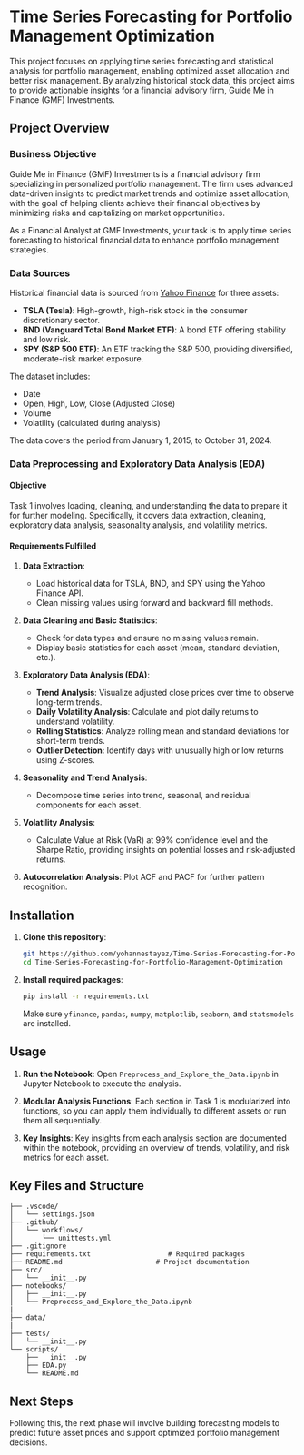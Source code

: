 
# Time Series Forecasting for Portfolio Management Optimization

This project focuses on applying time series forecasting and statistical analysis for portfolio management, enabling optimized asset allocation and better risk management. By analyzing historical stock data, this project aims to provide actionable insights for a financial advisory firm, Guide Me in Finance (GMF) Investments.

## Project Overview

### Business Objective
Guide Me in Finance (GMF) Investments is a financial advisory firm specializing in personalized portfolio management. The firm uses advanced data-driven insights to predict market trends and optimize asset allocation, with the goal of helping clients achieve their financial objectives by minimizing risks and capitalizing on market opportunities.

As a Financial Analyst at GMF Investments, your task is to apply time series forecasting to historical financial data to enhance portfolio management strategies. 

### Data Sources
Historical financial data is sourced from [Yahoo Finance](https://pypi.org/project/yfinance/) for three assets:
- **TSLA (Tesla)**: High-growth, high-risk stock in the consumer discretionary sector.
- **BND (Vanguard Total Bond Market ETF)**: A bond ETF offering stability and low risk.
- **SPY (S&P 500 ETF)**: An ETF tracking the S&P 500, providing diversified, moderate-risk market exposure.

The dataset includes:
- Date
- Open, High, Low, Close (Adjusted Close)
- Volume
- Volatility (calculated during analysis)

The data covers the period from January 1, 2015, to October 31, 2024.

### Data Preprocessing and Exploratory Data Analysis (EDA)

#### Objective
Task 1 involves loading, cleaning, and understanding the data to prepare it for further modeling. Specifically, it covers data extraction, cleaning, exploratory data analysis, seasonality analysis, and volatility metrics.

#### Requirements Fulfilled

1. **Data Extraction**: 
   - Load historical data for TSLA, BND, and SPY using the Yahoo Finance API.
   - Clean missing values using forward and backward fill methods.

2. **Data Cleaning and Basic Statistics**:
   - Check for data types and ensure no missing values remain.
   - Display basic statistics for each asset (mean, standard deviation, etc.).

3. **Exploratory Data Analysis (EDA)**:
   - **Trend Analysis**: Visualize adjusted close prices over time to observe long-term trends.
   - **Daily Volatility Analysis**: Calculate and plot daily returns to understand volatility.
   - **Rolling Statistics**: Analyze rolling mean and standard deviations for short-term trends.
   - **Outlier Detection**: Identify days with unusually high or low returns using Z-scores.
   
4. **Seasonality and Trend Analysis**:
   - Decompose time series into trend, seasonal, and residual components for each asset.

5. **Volatility Analysis**:
   - Calculate Value at Risk (VaR) at 99% confidence level and the Sharpe Ratio, providing insights on potential losses and risk-adjusted returns.
6. **Autocorrelation Analysis**: Plot ACF and PACF for further pattern recognition.

## Installation

1. **Clone this repository**:
   ```bash
   git https://github.com/yohannestayez/Time-Series-Forecasting-for-Portfolio-Management-Optimization.git
   cd Time-Series-Forecasting-for-Portfolio-Management-Optimization
   ```

2. **Install required packages**:
   ```bash
   pip install -r requirements.txt
   ```
   
   Make sure `yfinance`, `pandas`, `numpy`, `matplotlib`, `seaborn`, and `statsmodels` are installed.

## Usage

1. **Run the Notebook**:
   Open `Preprocess_and_Explore_the_Data.ipynb` in Jupyter Notebook to execute the analysis.
   
2. **Modular Analysis Functions**:
   Each section in Task 1 is modularized into functions, so you can apply them individually to different assets or run them all sequentially.

3. **Key Insights**:
   Key insights from each analysis section are documented within the notebook, providing an overview of trends, volatility, and risk metrics for each asset.

## Key Files and Structure

```   
├── .vscode/
│   └── settings.json
├── .github/
│   └── workflows/
│       └── unittests.yml
├── .gitignore
├── requirements.txt                   # Required packages
├── README.md                       # Project documentation
├── src/
│   └── __init__.py
├── notebooks/
│   ├── __init__.py
│   └── Preprocess_and_Explore_the_Data.ipynb
|
├── data/  
|
├── tests/
│   └── __init__.py
└── scripts/
    ├── __init__.py
    ├── EDA.py
    └── README.md
```


## Next Steps

Following this, the next phase will involve building forecasting models to predict future asset prices and support optimized portfolio management decisions.



